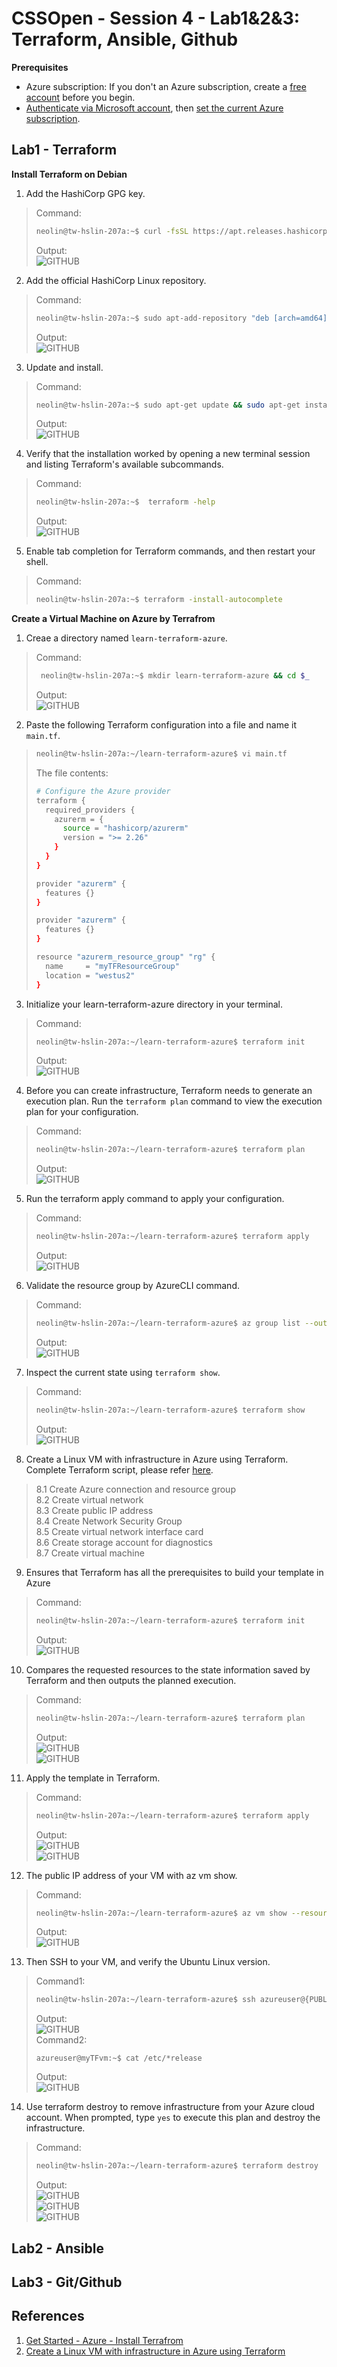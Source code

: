 # CSSOpen - Session 4 - Lab1&2&3: Terraform, Ansible, Github

**Prerequisites**

- Azure subscription: If you don't an Azure subscription, create a [free account](https://azure.microsoft.com/en-us/free/?ref=microsoft.com&utm_source=microsoft.com&utm_medium=docs&utm_campaign=visualstudio) before you begin. 
- [Authenticate via Microsoft account](https://docs.microsoft.com/en-us/azure/developer/terraform/get-started-cloud-shell), then [set the current Azure subscription](https://docs.microsoft.com/en-us/azure/developer/terraform/get-started-cloud-shell#set-the-current-azure-subscription).

## Lab1 - Terraform

**Install Terraform on Debian**

1. Add the HashiCorp GPG key.
> Command:<br>
> ```bash
> neolin@tw-hslin-207a:~$ curl -fsSL https://apt.releases.hashicorp.com/gpg | sudo apt-key add -
> ```
> Output:<br>
> ![GITHUB](https://github.com/neolin-ms/CSSOpenTerraformAnsibleGithub/blob/main/TerraformImages/1_1.png "1_1")<br> 
2. Add the official HashiCorp Linux repository.
> Command:<br>
> ```bash
> neolin@tw-hslin-207a:~$ sudo apt-add-repository "deb [arch=amd64] https://apt.releases.hashicorp.com $(lsb_release -cs) main" 
> ```
> Output:<br>
> ![GITHUB](https://github.com/neolin-ms/CSSOpenTerraformAnsibleGithub/blob/main/TerraformImages/1_2.png "1_2")<br> 
3. Update and install.
> Command:
> ```bash
> neolin@tw-hslin-207a:~$ sudo apt-get update && sudo apt-get install terraform
> ```
> Output:<br>
> ![GITHUB](https://github.com/neolin-ms/CSSOpenTerraformAnsibleGithub/blob/main/TerraformImages/1_3.png "1_3")<br> 
4. Verify that the installation worked by opening a new terminal session and listing Terraform's available subcommands.
> Command:<br>
> ```bash
> neolin@tw-hslin-207a:~$  terraform -help
> ``` 
> Output:<br>
> ![GITHUB](https://github.com/neolin-ms/CSSOpenTerraformAnsibleGithub/blob/main/TerraformImages/1_4.png "1_4")<br> 
5. Enable tab completion for Terraform commands, and then restart your shell. 
> Command:
> ```bash
> neolin@tw-hslin-207a:~$ terraform -install-autocomplete
> ``` 

**Create a Virtual Machine on Azure by Terrafrom**
1. Creae a directory named `learn-terraform-azure`.
> Command:<br> 
> ```bash
>  neolin@tw-hslin-207a:~$ mkdir learn-terraform-azure && cd $_
> ``` 
> Output:<br>
> ![GITHUB](https://github.com/neolin-ms/CSSOpenTerraformAnsibleGithub/blob/main/TerraformImages/1_5.png "1_5")<br>
2. Paste the following Terraform configuration into a file and name it `main.tf`.
> ```bash 
> neolin@tw-hslin-207a:~/learn-terraform-azure$ vi main.tf
> ```
> The file contents:
> ```bash
> # Configure the Azure provider
> terraform {
>   required_providers {
>     azurerm = {
>       source = "hashicorp/azurerm"
>       version = ">= 2.26"
>     }
>   }
> }
>
> provider "azurerm" {
>   features {}
> }
>
> provider "azurerm" {
>   features {}
> }
>
> resource "azurerm_resource_group" "rg" {
>   name     = "myTFResourceGroup"
>   location = "westus2"
> }
> ```
3. Initialize your learn-terraform-azure directory in your terminal. 
> Command:<br>
> ```bash
> neolin@tw-hslin-207a:~/learn-terraform-azure$ terraform init
> ``` 
> Output:<br>
> ![GITHUB](https://github.com/neolin-ms/CSSOpenTerraformAnsibleGithub/blob/main/TerraformImages/1_6.png "1_6")<br>
4. Before you can create infrastructure, Terraform needs to generate an execution plan. Run the `terraform plan` command to view the execution plan for your configuration.
> Command:<br>
> ```bash
> neolin@tw-hslin-207a:~/learn-terraform-azure$ terraform plan
> ```
> Output:<br>
> ![GITHUB](https://github.com/neolin-ms/CSSOpenTerraformAnsibleGithub/blob/main/TerraformImages/1_7.png "1_7")<br>
5. Run the terraform apply command to apply your configuration.
> Command:<br>
> ```bash
> neolin@tw-hslin-207a:~/learn-terraform-azure$ terraform apply
> ```
> Output:<br>
> ![GITHUB](https://github.com/neolin-ms/CSSOpenTerraformAnsibleGithub/blob/main/TerraformImages/1_8.png "1_8")<br>
6. Validate the resource group by AzureCLI command.
> Command:<br>
> ```bash
> neolin@tw-hslin-207a:~/learn-terraform-azure$ az group list --output table
> ```
> Output:<br>
> ![GITHUB](https://github.com/neolin-ms/CSSOpenTerraformAnsibleGithub/blob/main/TerraformImages/1_9.png "1_9")<br>
7. Inspect the current state using `terraform show`.
> Command:<br>
> ```bash
> neolin@tw-hslin-207a:~/learn-terraform-azure$ terraform show 
> ```
> Output:<br>
> ![GITHUB](https://github.com/neolin-ms/CSSOpenTerraformAnsibleGithub/blob/main/TerraformImages/1_10.png "1_10")<br>
8. Create a Linux VM with infrastructure in Azure using Terraform. Complete Terraform script, please refer [here](https://github.com/neolin-ms/CSSOpenTerraformAnsibleGithub/blob/main/tf_main_example).
> 8.1 Create Azure connection and resource group<br>
> 8.2 Create virtual network<br>
> 8.3 Create public IP address<br>
> 8.4 Create Network Security Group<br> 
> 8.5 Create virtual network interface card<br>
> 8.6 Create storage account for diagnostics<br>
> 8.7 Create virtual machine<br>
9. Ensures that Terraform has all the prerequisites to build your template in Azure
> Command:<br>
> ```bash
> neolin@tw-hslin-207a:~/learn-terraform-azure$ terraform init
> ```
> Output:<br>
> ![GITHUB](https://github.com/neolin-ms/CSSOpenTerraformAnsibleGithub/blob/main/TerraformImages/1_11.png "1_11")<br>
10. Compares the requested resources to the state information saved by Terraform and then outputs the planned execution.
> Command:<br>
> ```bash
> neolin@tw-hslin-207a:~/learn-terraform-azure$ terraform plan
> ```
> Output:<br>
> ![GITHUB](https://github.com/neolin-ms/CSSOpenTerraformAnsibleGithub/blob/main/TerraformImages/1_12.png "1_12")<br>
> ![GITHUB](https://github.com/neolin-ms/CSSOpenTerraformAnsibleGithub/blob/main/TerraformImages/1_13.png "1_13")<br>
11. Apply the template in Terraform.
> Command:<br>
> ```bash
> neolin@tw-hslin-207a:~/learn-terraform-azure$ terraform apply
> ```
> Output:<br>
> ![GITHUB](https://github.com/neolin-ms/CSSOpenTerraformAnsibleGithub/blob/main/TerraformImages/1_14.png "1_14")<br>
> ![GITHUB](https://github.com/neolin-ms/CSSOpenTerraformAnsibleGithub/blob/main/TerraformImages/1_15.png "1_15")<br>
12. The public IP address of your VM with az vm show.  
> Command:
> ```bash
> neolin@tw-hslin-207a:~/learn-terraform-azure$ az vm show --resource-group myTFResourceGroup --name myVM -d --query [publicIps] -o tsv
> ```
> Output:<br>
> ![GITHUB](https://github.com/neolin-ms/CSSOpenTerraformAnsibleGithub/blob/main/TerraformImages/1_16.png "1_16")<br>
13. Then SSH to your VM, and verify the Ubuntu Linux version.
> Command1:<br>
> ```bash
> neolin@tw-hslin-207a:~/learn-terraform-azure$ ssh azureuser@{PUBLIC IP ADDRESS}
> ```
> Output:<br>
> ![GITHUB](https://github.com/neolin-ms/CSSOpenTerraformAnsibleGithub/blob/main/TerraformImages/1_17.png "1_17")<br>
> Command2:<br>
> ```
> azureuser@myTFvm:~$ cat /etc/*release 
> ```
> Output:<br>
> ![GITHUB](https://github.com/neolin-ms/CSSOpenTerraformAnsibleGithub/blob/main/TerraformImages/1_18.png "1_18")<br>
14. Use terraform destroy to remove infrastructure from your Azure cloud account. When prompted, type `yes` to execute this plan and destroy the infrastructure.
> Command:
> ```bash
> neolin@tw-hslin-207a:~/learn-terraform-azure$ terraform destroy
> ```
> Output:<br>
> ![GITHUB](https://github.com/neolin-ms/CSSOpenTerraformAnsibleGithub/blob/main/TerraformImages/1_19.png "1_19")<br>
> ![GITHUB](https://github.com/neolin-ms/CSSOpenTerraformAnsibleGithub/blob/main/TerraformImages/1_20.png "1_20")<br>
> ![GITHUB](https://github.com/neolin-ms/CSSOpenTerraformAnsibleGithub/blob/main/TerraformImages/1_21.png "1_21")<br>

## Lab2 - Ansible

## Lab3 - Git/Github

## References

1. [Get Started - Azure - Install Terrafrom](https://learn.hashicorp.com/tutorials/terraform/install-cli?in=terraform/azure-get-started)
2. [Create a Linux VM with infrastructure in Azure using Terraform](https://docs.microsoft.com/en-us/azure/developer/terraform/create-linux-virtual-machine-with-infrastructure) 
